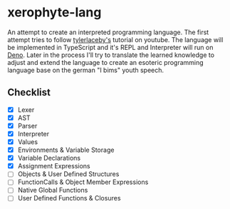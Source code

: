 # xerophyte-lang
An attempt to create an interpreted programming language. The first attempt tries to follow [tylerlaceby's](https://www.youtube.com/@tylerlaceby) tutorial on youtube.
The language will be implemented in TypeScript and it's REPL and Interpreter will run on [Deno](https://deno.com/runtime).
Later in the process I'll try to translate the learned knowledge to adjust and extend the language to create an esoteric programming language base on the german "I bims" youth speech.

## Checklist
- [x] Lexer
- [x] AST
- [x] Parser
- [x] Interpreter
- [x] Values
- [X] Environments & Variable Storage 
- [X] Variable Declarations
- [X] Assignment Expressions
- [ ] Objects & User Defined Structures 
- [ ] FunctionCalls & Object Member Expressions
- [ ] Native Global Functions
- [ ] User Defined Functions & Closures